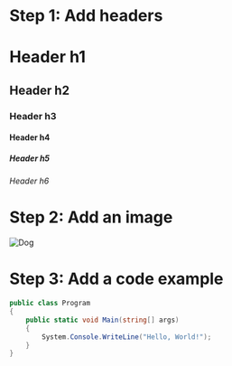 # **Step 1: Add headers**

# Header h1

## Header h2

### Header h3

#### Header h4

##### Header h5

###### Header h6


# **Step 2: Add an image**

![Dog](https://img.freepik.com/premium-photo/australian-shepherd-with-1-year-old-dog-portrait-isolated_191971-2368.jpg)


# **Step 3: Add a code example**

``` C#
public class Program
{
    public static void Main(string[] args)
    {
        System.Console.WriteLine("Hello, World!");
    }
}
```
